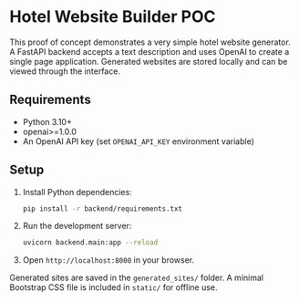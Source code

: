 # Hotel Website Builder POC

This proof of concept demonstrates a very simple hotel website generator. A FastAPI backend accepts a text description and uses OpenAI to create a single page application. Generated websites are stored locally and can be viewed through the interface.

## Requirements

- Python 3.10+
- openai>=1.0.0
- An OpenAI API key (set `OPENAI_API_KEY` environment variable)

## Setup

1. Install Python dependencies:
   ```bash
   pip install -r backend/requirements.txt
   ```
2. Run the development server:
   ```bash
   uvicorn backend.main:app --reload
   ```
3. Open `http://localhost:8000` in your browser.

Generated sites are saved in the `generated_sites/` folder. A minimal Bootstrap CSS file is included in `static/` for offline use.
